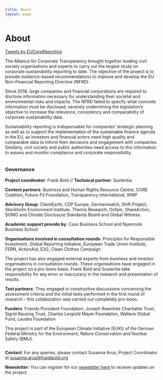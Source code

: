 ```yaml
---
title: About
layout: page
---
```


<h1>About</h1>

<div class="aside">
  <a class="twitter-timeline" data-height="500" data-dnt="true" href="https://twitter.com/EUCorpReporting?ref_src=twsrc%5Etfw">Tweets by EUCorpReporting</a> <script async src="https://platform.twitter.com/widgets.js" charset="utf-8"></script>
</div>

The Alliance for Corporate Transparency brought together leading civil society organisations and experts to carry out the largest study on corporate sustainability reporting to date. The objective of the project is to provide evidence-based recommendations to improve and develop the EU Non-Financial Reporting Directive (NFRD). 

Since 2018, large companies and financial corporations are required to disclose information necessary for understanding their societal and environmental risks and impacts. The NFRD failed to specify what concrete information must be disclosed, severely undermining the legislation’s objective to increase the relevance, consistency and comparability of corporate sustainability data. 

Sustainability reporting is indispensable for companies’ strategic planning as well as to support the implementation of the sustainable finance agenda in the EU, as investors and financial actors need high quality and comparable data to inform their decisions and engagement with companies. Similarly, civil society and public authorities need access to this information to assess and monitor compliance and corporate responsibility. 

<img src="{% asset posts/2001-diagram @path %}" alt="">


<h3>Governance</h3>

<strong>Project coordinator</strong>: Frank Bold  //  <strong>Technical partner</strong>: Sustentia

<strong>Content partners</strong>: Business and Human Rights Resource Centre, CORE Coalition, Future-Fit Foundation, Transparency International, WWF

<strong>Advisory Group</strong>: ClientEarth, CDP Europe, Germanwatch, Shift Project, Stockholm Environment Institute, Themis Research, Oxfam, ShareAction, SOMO and Climate Disclosure Standards Board and Global Witness.

<strong>Academic support provide by</strong>: Cass Business School and Nyenrode Business School

<strong>Organisations involved in consultation rounds:</strong> Principles for Responsible Investment, Global Reporting Initiative, European Trade Union Institute, FERN, ActionAid, E3G, Clean Clothes Campaign

The project has also engaged external experts from business and investor organisations in consultation rounds. These organisations have engaged in the project on a pro-bono basis. Frank Bold and Sustentia take responsibility for any error or inaccuracy in the research and presentation of results.


<strong>Test partners</strong>: They engaged in constructive discussions concerning the assessment criteria and the initial tests performed in the first round of research - this collaboration was carried out completely pro-bono.

<strong>Funders</strong>: Friends Provident Foundation, Joseph Rowntree Charitable Trust, Sigrid Rausing Trust, Charles Leopold Mayer Foundation, Wallace Global Fund, Laudes Foundation

This project is part of the European Climate Initiative (EUKI) of the German Federal Ministry for the Environment, Nature Conservation and Nuclear Safety (BMU).

<img src="{% asset logos/logo-EUKI @path %}" style="max-width: 600px" alt="">

<strong>Contact</strong>: For any queries, please contact Susanna Arus, Project Coordinator at <a href="mailto:susanna.arus@frankbold.org">susanna.arus@frankbold.org</a>

<strong>Newsletter:</strong> You can register for our <a class="link" href="http://eepurl.com/dJPBjQ">newsletter here</a> to receive updates on the project.


